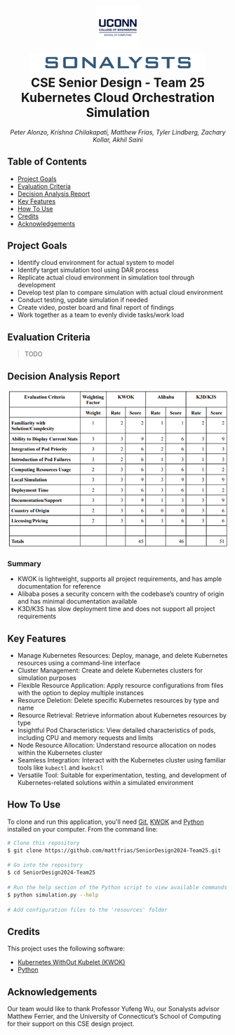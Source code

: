 
<h1 align="center">
  <a href="https://www.cse.uconn.edu/"><img src="./assets/coe.png" alt="UConn School of Computing" width="100"></a><br>
  <a href="https://www.sonalysts.com/"><img src="./assets/sonalysts.png" alt="Sonalysts" width="400"></a>
  <br>
  <span>CSE Senior Design - Team 25</span><br>
  <span>Kubernetes Cloud Orchestration Simulation</span>
</h1>

<p align="center"><em>Peter Alonzo, Krishna Chilakapati, Matthew Frias, Tyler Lindberg, Zachary Kollar, Akhil Saini</em></p>


## Table of Contents

- [Project Goals](#project-goals)
- [Evaluation Criteria](#evaluation-criteria)
- [Decision Analysis Report](#decision-analysis-report)
- [Key Features](#key-features)
- [How To Use](#how-to-use)
- [Credits](#credits)
- [Acknowledgements](#acknowledgements)

## Project Goals

- Identify cloud environment for actual system to model
- Identify target simulation tool using DAR process
- Replicate actual cloud environment in simulation tool through development
- Develop test plan to compare simulation with actual cloud environment
- Conduct testing, update simulation if needed
- Create video, poster board and final report of findings
- Work together as a team to evenly divide tasks/work load

## Evaluation Criteria

> TODO

## Decision Analysis Report

![DAR Table](./assets/dar-table.png)

### Summary
- KWOK is lightweight, supports all project requirements, and has ample documentation for reference
- Alibaba poses a security concern with the codebase’s country of origin and has minimal documentation available
- K3D/K3S has slow deployment time and does not support all project requirements

## Key Features

- Manage Kubernetes Resources: Deploy, manage, and delete Kubernetes resources using a command-line interface
- Cluster Management: Create and delete Kubernetes clusters for simulation purposes
- Flexible Resource Application: Apply resource configurations from files with the option to deploy multiple instances
- Resource Deletion: Delete specific Kubernetes resources by type and name
- Resource Retrieval: Retrieve information about Kubernetes resources by type
- Insightful Pod Characteristics: View detailed characteristics of pods, including CPU and memory requests and limits
- Node Resource Allocation: Understand resource allocation on nodes within the Kubernetes cluster
- Seamless Integration: Interact with the Kubernetes cluster using familiar tools like `kubectl` and `kwokctl`
- Versatile Tool: Suitable for experimentation, testing, and development of Kubernetes-related solutions within a simulated environment

## How To Use

To clone and run this application, you'll need [Git](https://git-scm.com), [KWOK](https://kwok.sigs.k8s.io/docs/user/installation/) and [Python](https://www.python.org/) installed on your computer. From the command line:

```bash
# Clone this repository
$ git clone https://github.com/mattfrias/SeniorDesign2024-Team25.git

# Go into the repository
$ cd SeniorDesign2024-Team25

# Run the help section of the Python script to view available commands
$ python simulation.py --help

# Add configuration files to the 'resources' folder
```

## Credits

This project uses the following software:

- [Kubernetes WithOut Kubelet (KWOK)](https://kwok.sigs.k8s.io/)
- [Python](https://www.python.org/)

## Acknowledgements

Our team would like to thank Professor Yufeng Wu, our Sonalysts advisor Matthew Ferrier, and the University of Connecticut’s School of Computing for their support on this CSE design project.


